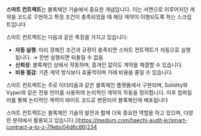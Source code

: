 **스마트 컨트랙트**는 블록체인 기술에서 중요한 개념입니다. 이는 서면으로 이루어지던 계약을 코드로 구현하고 특정 조건이 충족되었을 때 해당 계약이 이행되도록 하는 스크립트입니다

스마트 컨트랙트는 다음과 같은 특징을 가지고 있습니다:
- **자동 실행**: 미리 정해진 조건과 규정이 충족되면 스마트 컨트랙트가 자동으로 실행됩니다. → 한번 실행되면 되돌릴 수 없음
- **신뢰성**: 블록체인 상에서 작동하며, 중개인 없이도 계약을 체결할 수 있습니다.
- **비용 절감**: 기존 계약 방식보다 효율적이며 거래 비용을 줄일 수 있습니다.

스마트 컨트랙트는 주로 이더리움과 같은 블록체인 플랫폼에서 구현되며, Solidity와 Vyper와 같은 전용 언어를 사용하여 논리적인 계약의 작동을 정의합니다. 이후 컴파일러를 통해 논리적인 계약이 바이트 코드로 변환되어 블록체인에 배포됩니다

스마트 컨트랙트는 블록체인 기술의 발전과 함께 더욱 중요한 역할을 하고 있으며, 다양한 분야에서 활용되고 있습니다.](https://medium.com/haechi-audit-kr/smart-contract-a-to-z-79ebc04d6c86)[2](https://bing.com/search?q=%EB%B8%94%EB%A1%9D%EC%B2%B4%EC%9D%B8+smart+contract)[3](https://www.geeksforgeeks.org/smart-contracts-in-blockchain/)[4](https://www.ibm.com/topics/smart-contracts)
